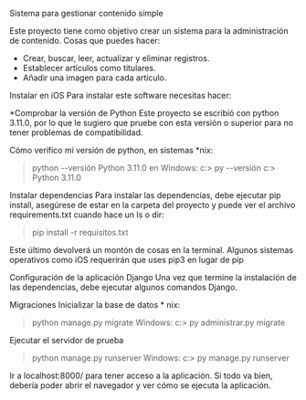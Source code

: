 Sistema para gestionar contenido simple

Este proyecto tiene como objetivo crear un sistema para la administración de contenido. 
Cosas que puedes hacer:
* Crear, buscar, leer, actualizar y eliminar registros.
* Establecer artículos como titulares.
* Añadir una imagen para cada artículo.


Instalar en iOS
Para instalar este software necesitas hacer:

*Comprobar la versión de Python
Este proyecto se escribió con python 3.11.0, por lo que le sugiero que pruebe con esta versión o superior para no tener problemas de compatibilidad.

Cómo verifico mi versión de python,
en sistemas *nix:
> python --versión
> Python 3.11.0
en Windows:
c:\> py --versión
c:\> Python 3.11.0

Instalar dependencias
Para instalar las dependencias, debe ejecutar pip install, asegúrese de estar en la carpeta del proyecto y puede ver el archivo requirements.txt cuando hace un ls o dir:
> pip install -r requisitos.txt

Este último devolverá un montón de cosas en la terminal.
Algunos sistemas operativos como iOS requerirán que uses pip3 en lugar de pip

Configuración de la aplicación Django
Una vez que termine la instalación de las dependencias, debe ejecutar algunos comandos Django.

Migraciones
Inicializar la base de datos * nix:
> python manage.py migrate
Windows:
c:\> py administrar.py migrate

Ejecutar el servidor de prueba
> python manage.py runserver
Windows:
c:\> py manage.py runserver

Ir a localhost:8000/ 
para tener acceso a la aplicación.
Si todo va bien, debería poder abrir el navegador y ver cómo se ejecuta la aplicación.
